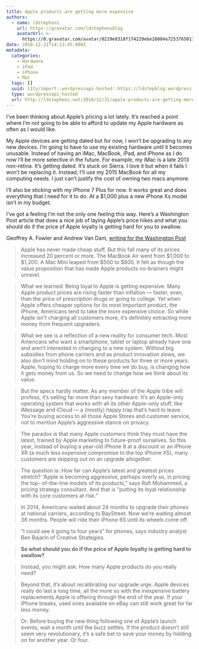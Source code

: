 ```yaml
---
title: Apple products are getting more expensive
authors:
  - name: ldstephens
    url: https://gravatar.com/ldstephensblog
    avatarUrl: >-
      https://0.gravatar.com/avatar/0219e8318f1f4229ebe26084e7253765017f43ca0c631be37dc6d0b8ad6e40a4?s=96&d=identicon&r=G
date: 2018-12-31T14:13:45.000Z
metadata:
  categories:
    - Hardware
    - iPad
    - iPhone
    - Mac
  tags: []
  uuid: 11ty/import::wordpressapi-hosted::https://ldstepblog.wordpress.com/?p=1656
  type: wordpressapi-hosted
  url: http://ldstephens.net/2018/12/31/apple-products-are-getting-more-expensive/
---
```

I’ve been thinking about Apple’s pricing a lot lately. It’s reached a point where I’m not going to be able to afford to update my Apple hardware as often as I would like.

My Apple devices are getting dated but for now, I won’t be upgrading to any new devices. I’m going to have to use my existing hardware until it becomes unusable. Instead of having an iMac, MacBook, iPad, and iPhone as I do now I’ll be more selective in the future. For example, my iMac is a late 2013 non-retina. It’s getting dated. It’s stuck on Sierra. I love it but when it fails I won’t be replacing it. Instead, I’ll use my 2015 MacBook for all my computing needs. I just can’t justify the cost of owning two macs anymore.

I’ll also be sticking with my iPhone 7 Plus for now. It works great and does everything that I need for it to do. At a $1,000 plus a new iPhone Xs model isn’t in my budget.

I’ve got a feeling I’m not the only one feeling this way. Here’s a Washington Post article that does a nice job of laying Apple’s price hikes and what you should do if the price of Apple loyalty is getting hard for you to swallow.

Geoffrey A. Fowler and Andrew Van Dam, [writing for the Washington Post](https://www.washingtonpost.com/technology/2018/12/06/your-apple-products-are-getting-more-expensive-heres-how-they-get-away-with-it/)

> Apple has never made cheap stuff. But this fall many of its prices increased 20 percent or more. The MacBook Air went from $1,000 to $1,200. A Mac Mini leaped from $500 to $800. It felt as though the value proposition that has made Apple products no-brainers might unravel.

> What we learned: Being loyal to Apple is getting expensive. Many Apple product prices are rising faster than inflation — faster, even, than the price of prescription drugs or going to college. Yet when Apple offers cheaper options for its most important product, the iPhone, Americans tend to take the more expensive choice. So while Apple isn’t charging all customers more, it’s definitely extracting more money from frequent upgraders.

> What we see is a reflection of a new reality for consumer tech. Most Americans who want a smartphone, tablet or laptop already have one and aren’t interested in changing to a new system. Without big subsidies from phone carriers and as product innovation slows, we also don’t mind holding on to these products for three or more years. Apple, hoping to charge more every time we do buy, is changing how it gets money from us. So we need to change how we think about its value.

> But the specs hardly matter. As any member of the Apple tribe will profess, it’s selling far more than sexy hardware. It’s an Apple-only operating system that works with all its other Apple-only stuff, like iMessage and iCloud — a (mostly) happy trap that’s hard to leave. You’re buying access to all those Apple Stores and customer service, not to mention Apple’s aggressive stance on privacy.

> The paradox is that many Apple customers think they must have the latest, trained by Apple marketing to future-proof ourselves. So this year, instead of buying a year-old iPhone 8 at a discount or an iPhone XR (a much less expensive compromise to the top iPhone XS), many customers are skipping out on an upgrade altogether.

> The question is: How far can Apple’s latest and greatest prices stretch? “Apple is becoming aggressive, perhaps overly so, in pricing the top- of-the-line models of its products,” says Rafi Mohammed, a pricing strategy consultant. And that is “putting its loyal relationship with its core customers at risk.”

> In 2014, Americans waited about 24 months to upgrade their phones at national carriers, according to BayStreet. Now we’re waiting almost 36 months. People will ride their iPhone 6S until its wheels come off.

> “I could see it going to four years” for phones, says industry analyst Ben Bajarin of Creative Strategies.

> **So what should you do if the price of Apple loyalty is getting hard to swallow?**

> Instead, you might ask: How many Apple products do you really need?

> Beyond that, it’s about recalibrating our upgrade urge. Apple devices really do last a long time, all the more so with the inexpensive battery replacements Apple is offering through the end of the year. If your iPhone breaks, used ones available on eBay can still work great for far less money.

> Or: Before buying the new thing following one of Apple’s launch events, wait a month until the buzz settles. If the product doesn’t still seem very revolutionary, it’s a safe bet to save your money by holding on for another year. Or four.
